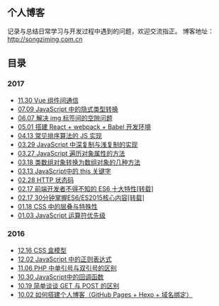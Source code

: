 ## 个人博客

记录与总结日常学习与开发过程中遇到的问题，欢迎交流指正。
博客地址： <http://songziming.com.cn>

## 目录

### 2017

- [11.30  Vue 组件间通信](http://songziming.com.cn/2017/11/30/communication-between-components-vue/)
- [07.09  JavaScript 中的隐式类型转换](http://songziming.com.cn/2017/07/09/implicit-type-conversion/)
- [06.07  解决 img 标签间的空隙问题](http://songziming.com.cn/2017/06/07/img-gap/)
- [05.01  搭建 React + webpack + Babel 开发环境](http://songziming.com.cn/2017/05/01/react-dev-env/)
- [04.13  常见排序算法的 JS 实现](http://songziming.com.cn/2017/04/13/sorting-algorithm-in-js/)
- [03.29  JavaScript 中深复制与浅复制的实现](http://songziming.com.cn/2017/03/29/shallowCopy-and-deepCopy/)
- [03.27  JavaScript 遍历对象属性的方法](http://songziming.com.cn/2017/03/27/traverse-object-properties/)
- [03.18  类数组对象转换为数组对象的几种方法](http://songziming.com.cn/2017/03/18/array-like-to-array/)
- [03.13  JavaScript中的 this 关键字](http://songziming.com.cn/2017/03/13/javascript-this/)
- [02.28  HTTP 状态码](http://songziming.com.cn/2017/02/28/http-status-code/)
- [02.17  前端开发者不得不知的 ES6 十大特性[转载]](http://songziming.com.cn/2017/02/17/es6-top-ten-properties/)
- [02.17  30分钟掌握ES6/ES2015核心内容[转载]](http://songziming.com.cn/2017/02/17/es6-core/)
- [01.18  CSS 中的层叠与特殊性](http://songziming.com.cn/2017/01/18/css-cascade/)
- [01.03  JavaScript 运算符优先级](http://songziming.com.cn/2017/01/03/operator-precedence/)

### 2016

- [12.16  CSS 盒模型](http://songziming.com.cn/2016/12/16/CSS-box-model/)
- [12.02  JavaScript 中的正则表达式](http://songziming.com.cn/2016/12/02/RegExp-in-JavaScript/)
- [11.06  PHP 中单引号与双引号的区别](http://songziming.com.cn/2016/11/06/php-quote-md/)
- [10.30  JavaScript中的回调函数](http://songziming.com.cn/2016/10/30/callback/)
- [10.19  简单谈谈 GET 与 POST 的区别](http://songziming.com.cn/2016/10/19/get-vs-post/)
- [10.02  如何搭建个人博客（GitHub Pages + Hexo + 域名绑定）](http://songziming.com.cn/2016/10/02/how-to-set-up-blog/)